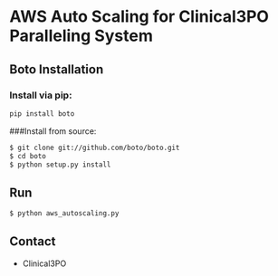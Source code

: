 # AWS Auto Scaling for Clinical3PO Paralleling System

## Boto Installation 

### Install via pip:

```sh
pip install boto
```

###Install from source:

```sh
$ git clone git://github.com/boto/boto.git
$ cd boto
$ python setup.py install
```

## Run ##

```sh
$ python aws_autoscaling.py
```

## Contact ##

- Clinical3PO
